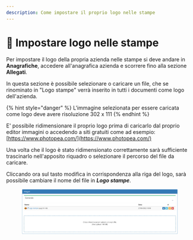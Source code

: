 ```yaml
---
description: Come impostare il proprio logo nelle stampe
---
```


# 🔰 Impostare logo nelle stampe

Per impostare il logo della propria azienda nelle stampe si deve andare in **Anagrafiche**, accedere all'anagrafica azienda e scorrere fino alla sezione **Allegati**.

In questa sezione è possibile selezionare o caricare un file, che se rinominato in "Logo stampe" verrà inserito in tutti i documenti come logo dell'azienda.

{% hint style="danger" %}
L'immagine selezionata per essere caricata come logo deve avere risoluzione 302 x 111
{% endhint %}

E' possibile ridimensionare il proprio logo prima di caricarlo dal proprio editor immagini o accedendo a siti gratuiti come ad esempio: [https://www.photopea.com/](https://www.photopea.com/)

Una volta che il logo è stato ridimensionato correttamente sarà sufficiente trascinarlo nell'apposito riquadro o selezionare il percorso del file da caricare.

Cliccando ora sul tasto modifica in corrispondenza alla riga del logo, sarà possibile cambiare il nome del file in _**Logo stampe**_.

<figure><img src="../../.gitbook/assets/immagine (29).png" alt=""><figcaption></figcaption></figure>

